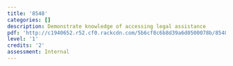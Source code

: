 ```yaml
---
title: '8548'
categories: []
description: Demonstrate knowledge of accessing legal assistance
pdf: 'http://c1940652.r52.cf0.rackcdn.com/5b6cf8c6b8d39a6d0500078b/8548.pdf'
level: '1'
credits: '2'
assessment: Internal
---
```


